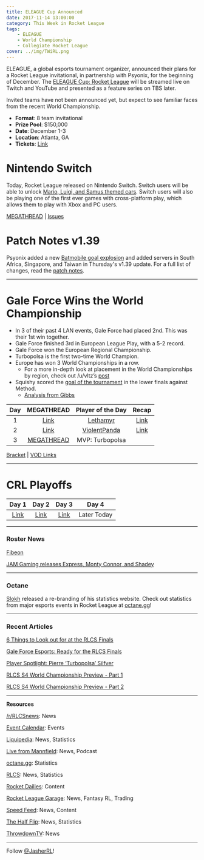```yaml
---
title: ELEAGUE Cup Announced
date: 2017-11-14 13:00:00
category: This Week in Rocket League
tags:
    - ELEAGUE
    - World Championship
    - Collegiate Rocket League
cover: ../img/TWiRL.png
---
```


ELEAGUE, a global esports tournament organizer, announced their plans for a Rocket League invitational, in partnership with Psyonix, for the beginning of December. The [ELEAGUE Cup: Rocket League](http://www.eleague.com/rocketleague#ZLz4DneLJEqF) will be streamed live on Twitch and YouTube and presented as a feature series on TBS later.

Invited teams have not been announced yet, but expect to see familiar faces from the recent World Championship.

-   **Format**: 8 team invitational
-   **Prize Pool**: \$150,000
-   **Date**: December 1-3
-   **Location**: Atlanta, GA
-   **Tickets**: [Link](https://ev1.evenue.net/cgi-bin/ncommerce3/SEGetEventList?groupCode=ELC&linkID=img-imgt&shopperContext=&caller=&appCode=&sf169079727=1)

# Nintendo Switch

Today, Rocket League released on Nintendo Switch. Switch users will be able to unlock [Mario, Luigi, and Samus themed cars](https://kotaku.com/rocket-leagues-switch-version-is-getting-nintendo-cars-1798376199). Switch users will also be playing one of the first ever games with cross-platform play, which allows them to play with Xbox and PC users.

[MEGATHREAD](https://www.reddit.com/r/RocketLeague/comments/7ctctp/nintendo_switch_megathread/) | [Issues](https://www.reddit.com/r/RocketLeague/comments/7cqo26/nintendo_switch_launch_issues_megathread_read/)

# Patch Notes v1.39

Psyonix added a new [Batmobile goal explosion](https://www.rocketleague.com/news/batmobile-new-goal-explosion/) and added servers in South Africa, Singapore, and Taiwan in Thursday's v1.39 update. For a full list of changes, read the [patch notes](https://www.rocketleague.com/news/patch-notes-v1-39/).

---

# Gale Force Wins the World Championship

-   In 3 of their past 4 LAN events, Gale Force had placed 2nd. This was their 1st win together.
-   Gale Force finished 3rd in European League Play, with a 5-2 record.
-   Gale Force won the European Regional Championship.
-   Turbopolsa is the first two-time World Champion.
-   Europe has won 3 World Championships in a row.
    -   For a more in-depth look at placement in the World Championships by region, check out /u/vltz’s [post](https://www.reddit.com/r/RocketLeague/comments/7cn9zf/rlcs_finals_regional_distribution_all_seasons/)
-   Squishy scored the [goal of the tournament](https://clips.twitch.tv/OnerousCrowdedSalsifyTBCheesePull) in the lower finals against Method.
    -   [Analysis from Gibbs](https://www.youtube.com/watch?v=25jNtlFvJac)

| **Day** |                                            **MEGATHREAD**                                             |                       **Player of the Day**                        |                                    **Recap**                                     |
| :-----: | :---------------------------------------------------------------------------------------------------: | :----------------------------------------------------------------: | :------------------------------------------------------------------------------: |
|    1    |    [Link](https://www.reddit.com/r/RocketLeague/comments/7bvcs3/rlcs_s4_world_championship_day_1/)    |   [Lethamyr](https://twitter.com/RLCS/status/929151468564860929)   | [Link](https://rocket-league.com/news/rlcs-world-championships-day-one-round-up) |
|    2    |    [Link](https://www.reddit.com/r/RocketLeague/comments/7c7aq3/rlcs_s4_world_championship_day_2/)    | [ViolentPanda](https://twitter.com/RLCS/status/929496419777605633) | [Link](https://rocket-league.com/news/rlcs-world-championships-day-two-round-up) |
|    3    | [MEGATHREAD](https://www.reddit.com/r/RocketLeague/comments/7cduz7/rlcs_s4_world_championship_day_3/) |                          MVP: Turbopolsa                           |                                                                                  |

[Bracket](https://smash.gg/tournament/rlcs-season-4/events/rlcs-s4-world-championship/brackets/163552) | [VOD Links](https://docs.google.com/spreadsheets/d/1-Y_3iEMSsUe5TGgNt4Ryl7Stwx6n2fnV-nFCawSU7_g/edit#gid=574378735)

---

# CRL Playoffs

|                                                     Day 1                                                     |                                                     Day 2                                                     |                                                    Day 3                                                    |    Day 4    |
| :-----------------------------------------------------------------------------------------------------------: | :-----------------------------------------------------------------------------------------------------------: | :---------------------------------------------------------------------------------------------------------: | :---------: |
| [Link](https://www.reddit.com/r/RocketLeague/comments/7bh1by/collegiate_rocket_league_50000_in_scholarships/) | [Link](https://www.reddit.com/r/RocketLeague/comments/7b91aq/collegiate_rocket_league_50000_in_scholarships/) | [Link](https://www.reddit.com/r/RocketLeague/comments/7cqviz/collegiate_rocket_league_conference_playoffs/) | Later Today |

---

### Roster News

[Fibeon](https://fibeoncomputers.com/index/2017/11/07/fibeon-esports-rocket-league-team-release/)

[JAM Gaming releases Express, Monty Connor, and Shadey](https://twitter.com/dexzy_RL/status/928410765186527234)

---

### Octane

[Slokh](https://twitter.com/Slokh_) released a re-branding of his statistics website. Check out statistics from major esports events in Rocket League at [octane.gg](http://octane.gg)!

---

### Recent Articles

[6 Things to Look out for at the RLCS Finals](https://ginx.tv/esports/6-things-look-rlcs-finals/)

[Gale Force Esports: Ready for the RLCS Finals](https://www.redbull.com/us-en/gale-force-esports-rlcs-worlds-interview?linkId=44501432)

[Player Spotlight: Pierre ‘Turbopolsa’ Silfver](https://www.youtube.com/watch?v=flmxE3qe7V0)

[RLCS S4 World Championship Preview - Part 1](https://rlcs.gg/news/rlcs-s4-wc-preview-p1)

[RLCS S4 World Championship Preview - Part 2](https://rlcs.gg/news/rlcs-s4-wc-preview-p2)

---

**Resources**

[/r/RLCSnews](https://www.reddit.com/r/RLCSnews/): News

[Event Calendar](https://rocket-league.com/calendar): Events

[Liquipedia](http://wiki.teamliquid.net/rocketleague/Rocket_League_Championship_Series/Season_4): News, Statistics

[Live from Mannfield](http://www.lfmannfield.com/): News, Podcast

[octane.gg](http://octange.gg/): Statistics

[RLCS](https://rlcs.gg/): News, Statistics

[Rocket Dailies](https://twitter.com/Rocket_Dailies): Content

[Rocket League Garage](http://rocket-league.com/): News, Fantasy RL, Trading

[Speed Feed](https://www.youtube.com/user/TehLief/featured): News, Content

[The Half Flip](http://thehalfflip.com/): News, Statistics

[ThrowdownTV](https://www.throwdowntv.gg/): News

---

Follow [@JasherRL](https://twitter.com/JasherRL)!

